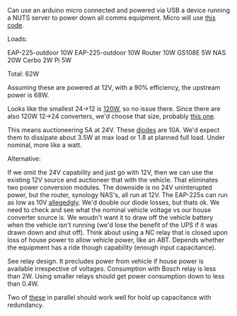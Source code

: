 Can use an arduino micro connected and powered via USB a device running a NUTS server to power down all comms equipment.  Micro will use [this code](https://github.com/abratchik/HIDPowerDevice).

Loads:

EAP-225-outdoor 10W
EAP-225-outdoor 10W
Router 10W
GS108E 5W
NAS 20W
Cerbo 2W
Pi 5W

Total: 62W

Assuming these are powered at 12V, with a 90% efficiency, the upstream power is 68W.  

Looks like the smallest 24->12 is [120W](https://www.amazon.com/Voltage-Regulator-Converter-Waterproof-Transformer/dp/B07V9D6SF2), so no issue there.  Since there are also 120W 12->24 converters, we'd choose that size, probably [this one](https://www.amazon.com/Converter-Boost-Waterproof-Module-Transformer/dp/B09F6K6X8H).

This means auctioneering 5A at 24V.  These [diodes](https://www.amazon.com/BOJACK-Rectifier-Electronic-Silicon-Diodes/dp/B07WQY6D28) are 10A.  We'd expect them to dissipate about 3.5W at max load or 1.8 at planned full load.  Under nominal, more like a watt.

Alternative:

If we omit the 24V capability and just go with 12V, then we can use the existing 12V source and auctioneer that with the vehicle.  That eliminates two power conversion modules.  The downside is no 24V uninterupted power, but the router, synology NAS's, all run at 12V.  The EAP-225s can run as low as 10V [allegedgly](https://community.tp-link.com/en/business/forum/topic/162938).  We'd double our diode losses, but thats ok.  We need to check and see what the nominal vehicle voltage vs our house converter source is.  We woudn't want it to draw off the vehicle battery when the vehicle isn't running (we'd lose the benefit of the UPS if it was drawn down and shut off).  Think about using a NC relay that is closed upon loss of house power to allow vehicle power, like an ABT.  Depends whether the equipment has a ride though capability (enough input capacitance).

See relay design.  It precludes power from vehicle if house power is available irrespective of voltages.  Consumption with Bosch relay is less than 2W.  Using smaller relays should get power consumption down to less than 0.4W.

Two of [these](https://www.amazon.com/BOJACK-18X35-Aluminum-Electrolytic-Capacitors/dp/B08KTK8DFT) in parallel should work well for hold up capacitance with redundancy.